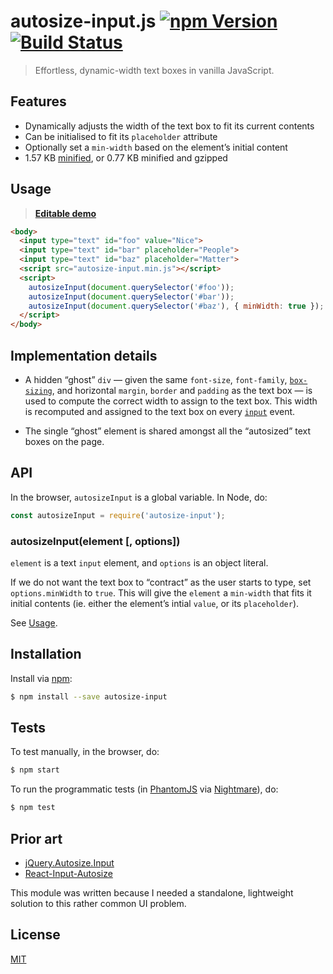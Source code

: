# autosize-input.js [![npm Version](http://img.shields.io/npm/v/autosize-input.svg?style=flat)](https://www.npmjs.org/package/autosize-input) [![Build Status](https://img.shields.io/travis/yuanqing/autosize-input.svg?branch=master&style=flat)](https://travis-ci.org/yuanqing/autosize-input)

> Effortless, dynamic-width text boxes in vanilla JavaScript.

## Features

- Dynamically adjusts the width of the text box to fit its current contents
- Can be initialised to fit its `placeholder` attribute
- Optionally set a `min-width` based on the element&rsquo;s initial content
- 1.57 KB [minified](autosize-input.min.js), or 0.77 KB minified and gzipped

## Usage

> [**Editable demo**](http://jsfiddle.net/98k622ah/)

```html
<body>
  <input type="text" id="foo" value="Nice">
  <input type="text" id="bar" placeholder="People">
  <input type="text" id="baz" placeholder="Matter">
  <script src="autosize-input.min.js"></script>
  <script>
    autosizeInput(document.querySelector('#foo'));
    autosizeInput(document.querySelector('#bar'));
    autosizeInput(document.querySelector('#baz'), { minWidth: true });
  </script>
</body>
```

## Implementation details

- A hidden &ldquo;ghost&rdquo; `div` &mdash; given the same `font-size`, `font-family`, [`box-sizing`](https://developer.mozilla.org/en-US/docs/Web/CSS/box-sizing), and horizontal `margin`, `border` and `padding` as the text box &mdash; is used to compute the correct width to assign to the text box. This width is recomputed and assigned to the text box on every [`input`](https://developer.mozilla.org/en-US/docs/Web/Events/input) event.

- The single &ldquo;ghost&rdquo; element is shared amongst all the &ldquo;autosized&rdquo; text boxes on the page.

## API

In the browser, `autosizeInput` is a global variable. In Node, do:

```js
const autosizeInput = require('autosize-input');
```

### autosizeInput(element [, options])

`element` is a text `input` element, and `options` is an object literal.

If we do not want the text box to &ldquo;contract&rdquo; as the user starts to type, set `options.minWidth` to `true`. This will give the `element` a `min-width` that fits it initial contents (ie. either the element&rsquo;s intial `value`, or its `placeholder`).

See [Usage](#usage).

## Installation

Install via [npm](https://npmjs.com):

```sh
$ npm install --save autosize-input
```

## Tests

To test manually, in the browser, do:

```sh
$ npm start
```

To run the programmatic tests (in [PhantomJS](http://phantomjs.org/) via [Nightmare](https://github.com/segmentio/nightmare)), do:

```sh
$ npm test
```

## Prior art

- [jQuery.Autosize.Input](https://github.com/MartinF/jQuery.Autosize.Input)
- [React-Input-Autosize](https://github.com/JedWatson/react-input-autosize)

This module was written because I needed a standalone, lightweight solution to this rather common UI problem.

## License

[MIT](LICENSE)
